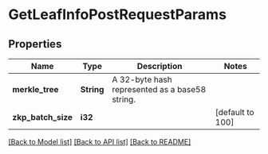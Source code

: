 # GetLeafInfoPostRequestParams

## Properties

Name | Type | Description | Notes
------------ | ------------- | ------------- | -------------
**merkle_tree** | **String** | A 32-byte hash represented as a base58 string. | 
**zkp_batch_size** | **i32** |  | [default to 100]

[[Back to Model list]](../README.md#documentation-for-models) [[Back to API list]](../README.md#documentation-for-api-endpoints) [[Back to README]](../README.md)


